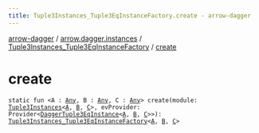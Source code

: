 ```yaml
---
title: Tuple3Instances_Tuple3EqInstanceFactory.create - arrow-dagger
---
```


[arrow-dagger](../../index.html) / [arrow.dagger.instances](../index.html) / [Tuple3Instances_Tuple3EqInstanceFactory](index.html) / [create](./create.html)

# create

`static fun <A : `[`Any`](https://kotlinlang.org/api/latest/jvm/stdlib/kotlin/-any/index.html)`, B : `[`Any`](https://kotlinlang.org/api/latest/jvm/stdlib/kotlin/-any/index.html)`, C : `[`Any`](https://kotlinlang.org/api/latest/jvm/stdlib/kotlin/-any/index.html)`> create(module: `[`Tuple3Instances`](../-tuple3-instances/index.html)`<`[`A`](create.html#A)`, `[`B`](create.html#B)`, `[`C`](create.html#C)`>, evProvider: Provider<`[`DaggerTuple3EqInstance`](../-dagger-tuple3-eq-instance/index.html)`<`[`A`](create.html#A)`, `[`B`](create.html#B)`, `[`C`](create.html#C)`>>): `[`Tuple3Instances_Tuple3EqInstanceFactory`](index.html)`<`[`A`](create.html#A)`, `[`B`](create.html#B)`, `[`C`](create.html#C)`>`